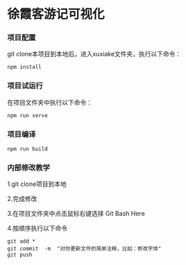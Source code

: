 # 徐霞客游记可视化

### 项目配置
git clone本项目到本地后，进入xuxiake文件夹，执行以下命令：
```
npm install
```

### 项目试运行
在项目文件夹中执行以下命令：
```
npm run serve
```

### 项目编译
```
npm run build
```

### 内部修改教学
1.git clone项目到本地

2.完成修改

3.在项目文件夹中点击鼠标右键选择 Git Bash Here

4.按顺序执行以下命令

```
git add *
git commit  -m  "对你更新文件的简单注释，比如：修改字体"
git push
```
